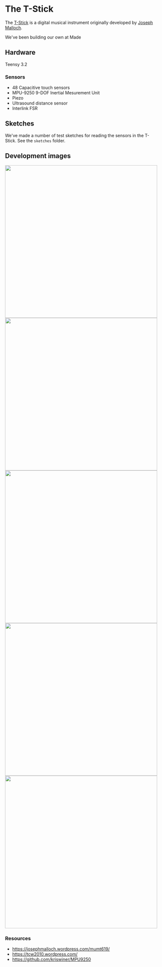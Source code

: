 # The T-Stick

The [T-Stick](https://josephmalloch.wordpress.com/portfolio/tstick/)
is a digital musical instrument originally developed by
[Joseph Malloch](https://josephmalloch.wordpress.com/).

We've been building our own at Made

## Hardware

Teensy 3.2

### Sensors

* 48 Capacitive touch sensors
* MPU-9250 9-DOF Inertial Mesurement Unit
* Piezo
* Ultrasound distance sensor
* Interlink FSR

## Sketches

We've made a number of test sketches for reading the sensors in the T-Stick.
See the `sketches` folder.

## Development images
<img src="https://raw.githubusercontent.com/mademakerspace/tstick/master/images/1-heatshrink.jpg" width="500px">
<img src="https://raw.githubusercontent.com/mademakerspace/tstick/master/images/2-prototype.jpg" width="500px">
<img src="https://raw.githubusercontent.com/mademakerspace/tstick/master/images/3-internal.jpg" width="500px">
<img src="https://raw.githubusercontent.com/mademakerspace/tstick/master/images/4-complete.jpg" width="500px">
<img src="https://raw.githubusercontent.com/mademakerspace/tstick/master/images/5-heatshrink.jpg" width="500px">

### Resources

* https://josephmalloch.wordpress.com/mumt619/
* https://tcw2010.wordpress.com/
* https://github.com/kriswiner/MPU9250

